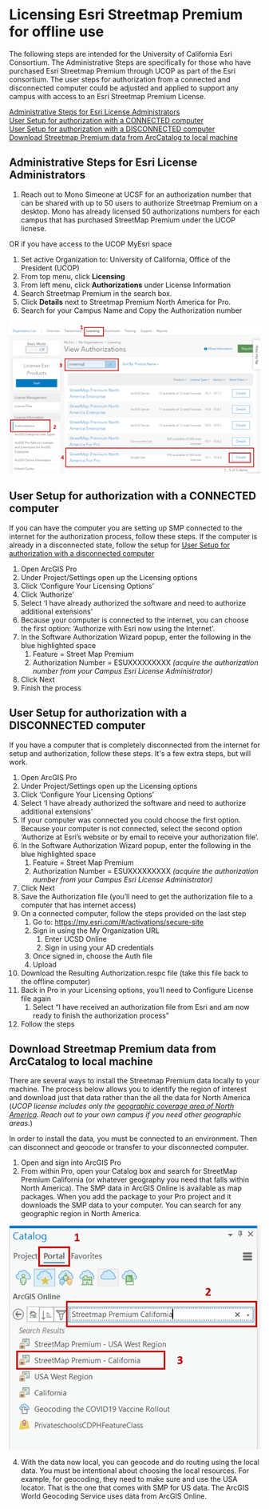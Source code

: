 # Licensing Esri Streetmap Premium for offline use
The following steps are intended for the University of California Esri Consortium. The Administrative Steps are specifically for those who have purchased Esri Streetmap Premium through UCOP as part of the Esri consortium. The user steps for authorization from a connected and disconnected computer could be adjusted and applied to support any campus with access to an Esri Streetmap Premium License.

[Administrative Steps for Esri License Administrators](#Administrative-Steps-for-Esri-License-Administrators)\
[User Setup for authorization with a CONNECTED computer](#User-Setup-for-authorization-with-a-CONNECTED-computer)\
[User Setup for authorization with a DISCONNECTED computer](#User-Setup-for-authorization-with-a-DISCONNECTED-computer)\
[Download Streetmap Premium data from ArcCatalog to local machine](#Download-Streetmap-Premium-data-from-ArcCatalog-to-local-machine)


## Administrative Steps for Esri License Administrators  
1. Reach out to Mono Simeone at UCSF for an authorization number that can be shared with up to 50 users to authorize Streetmap Premium on a desktop. Mono has already licensed 50 authorizations numbers for each campus that has purchased StreetMap Premium under the UCOP licnese.

OR if you have access to the UCOP MyEsri space

1. Set active Organization to:  University of California, Office of the President (UCOP)
2. From top menu, click **Licensing**
3. From left menu, click **Authorizations** under License Information
4. Search Streetmap Premium in the search box.
5. Click **Details** next to Streetmap Premium North America for Pro.
6. Search for your Campus Name and Copy the Authorization number  

 <div align="center"><img src="../images/SMP-LicenseingSMP-123_SingleUse.png" widtch = 15></div>   

## User Setup for authorization with a CONNECTED computer
If you can have the computer you are setting up SMP connected to the internet for the authorization process, follow these steps. If the computer is already in a disconnected state, follow the setup for [User Setup for authorization with a disconnected computer](#User-Setup-for-authorization-with-a-disconnected-computer)

1.	Open ArcGIS Pro
2.	Under Project/Settings open up the Licensing options
3.	Click ‘Configure Your Licensing Options’
4.	Click ‘Authorize’
5.	Select ‘I have already authorized the software and need to authorize additional extensions’
6.	Because your computer is connected to the internet, you can choose the first option:  ‘Authorize with Esri now using the Internet’. 
7.	In the Software Authorization Wizard popup, enter the following in the blue highlighted space
    1.	Feature = Street Map Premium 
    2.	Authorization Number = ESUXXXXXXXXX *(acquire the authorization number from your Campus Esri License Administrator)*
8.	Click Next
9.	Finish the process


## User Setup for authorization with a DISCONNECTED computer
If you have a computer that is completely disconnected from the internet for setup and authorization, follow these steps. It's a few extra steps, but will work.
1.	Open ArcGIS Pro
2.	Under Project/Settings open up the Licensing options
3.	Click ‘Configure Your Licensing Options’
4.	Select ‘I have already authorized the software and need to authorize additional extensions’
5.	If your computer was connected you could choose the first option. Because your computer is not connected, select the second option ‘Authorize at Esri’s website or by email to receive your authorization file’. 
6.	In the Software Authorization Wizard popup, enter the following in the blue highlighted space
    1. Feature = Street Map Premium 
    2. Authorization Number = ESUXXXXXXXXX *(acquire the authorization number from your Campus Esri License Administrator)*
7.	Click Next
8.	Save the Authorization file (you’ll need to get the authorization file to a computer that has internet access)
9.	On a connected computer, follow the steps provided on the last step
    1. Go to:  https://my.esri.com/#/activations/secure-site
    2. Sign in using the My Organization URL
        1. Enter UCSD Online
        2. Sign in using your AD credentials 
    3. Once signed in, choose the Auth file
    4. Upload  
10.	Download the Resulting Authorization.respc file (take this file back to the offline computer)
11.	Back in Pro in your Licensing options, you’ll need to Configure License file again
    1. Select “I have received an authorization file from Esri and am now ready to finish the authorization process”
12.	Follow the steps

## Download Streetmap Premium data from ArcCatalog to local machine
There are several ways to install the Streetmap Premium data locally to your machine. The process below allows you to identify the region of interest and download just that data rather than the all the data for North America (*UCOP license includes only the [geographic coverage area of North America](https://doc.arcgis.com/en/streetmap-premium/coverage/product-coverage.htm#ESRI_SECTION2_AC035FCDC0024A10BCA7FE0D0B3C1342). Reach out to your own campus if you need other geographic areas.*)

In order to install the data, you must be connected to an environment. Then can disconnect and geocode or transfer to your disconnected computer. 

1. Open and sign into ArcGIS Pro
2.	From within Pro, open your Catalog box and search for StreetMap Premium California (or whatever geography you need that falls within North America). The SMP data in ArcGIS Online is available as map packages. When you add the package to your Pro project and it downloads the SMP data to your computer. You can search for any geographic region in North America.

 <div align="center"><img src="../images/SMP-Catalog-data-download.png" widtch = 5></div>  
 
4.	With the data now local, you can geocode and do routing using the local data. You must be intentional about choosing the local resources.  For example, for geocoding, they need to make sure and use the USA locator. That is the one that comes with SMP for US data. The ArcGIS World Geocoding Service uses data from ArcGIS Online.
